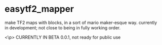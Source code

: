 # easytf2_mapper
make TF2 maps with blocks, in a sort of mario maker-esque way. currently in development; not close to being in fully working order.
<p><\p>
CURRENTLY IN BETA 0.0.1, not ready for public use
